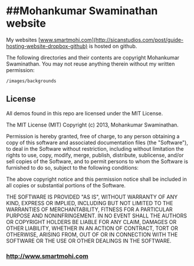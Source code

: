 ##Mohankumar Swaminathan website
================

My websites [www.smartmohi.com](http://sicanstudios.com/post/guide-hosting-website-dropbox-github) is hosted on github.

The following directories and their contents are copyright Mohankumar Swaminathan. You may not reuse anything therein without my written permission:

    /images/backgrounds

## License
All demos found in this repo are licensed under the MIT License.

The MIT License (MIT)
Copyright (c) 2013, Mohankumar Swaminathan.

Permission is hereby granted, free of charge, to any person obtaining a copy of this software and associated documentation files (the "Software"), to deal in the Software without restriction, including without limitation the rights to use, copy, modify, merge, publish, distribute, sublicense, and/or sell copies of the Software, and to permit persons to whom the Software is furnished to do so, subject to the following conditions:

The above copyright notice and this permission notice shall be included in all copies or substantial portions of the Software.

THE SOFTWARE IS PROVIDED "AS IS", WITHOUT WARRANTY OF ANY KIND, EXPRESS OR IMPLIED, INCLUDING BUT NOT LIMITED TO THE WARRANTIES OF MERCHANTABILITY, FITNESS FOR A PARTICULAR PURPOSE AND NONINFRINGEMENT. IN NO EVENT SHALL THE AUTHORS OR COPYRIGHT HOLDERS BE LIABLE FOR ANY CLAIM, DAMAGES OR OTHER LIABILITY, WHETHER IN AN ACTION OF CONTRACT, TORT OR OTHERWISE, ARISING FROM, OUT OF OR IN CONNECTION WITH THE SOFTWARE OR THE USE OR OTHER DEALINGS IN THE SOFTWARE.

### http://www.smartmohi.com
